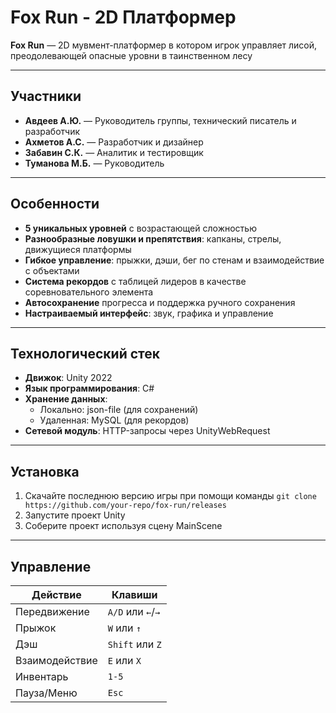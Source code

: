 # Fox Run - 2D Платформер

**Fox Run** —  2D мувмент-платформер в котором игрок управляет лисой, преодолевающей опасные уровни в таинственном лесу

---

## Участники
- **Авдеев А.Ю.** — Руководитель группы, технический писатель и разработчик
- **Ахметов А.С.** — Разработчик и дизайнер
- **Забавин С.К.** — Аналитик и тестировщик
- **Туманова М.Б.** — Руководитель

---

## Особенности
- **5 уникальных уровней** с возрастающей сложностью
- **Разнообразные ловушки и препятствия**: капканы, стрелы, движущиеся платформы
- **Гибкое управление**: прыжки, дэши, бег по стенам и взаимодействие с объектами
- **Система рекордов** с таблицей лидеров в качестве соревновательного элемента
- **Автосохранение** прогресса и поддержка ручного сохранения
- **Настраиваемый интерфейс**: звук, графика и управление

---

## Технологический стек
- **Движок**: Unity 2022
- **Язык программирования**: C#
- **Хранение данных**: 
  - Локально: json-file (для сохранений)
  - Удаленная: MySQL (для рекордов)
- **Сетевой модуль**: HTTP-запросы через UnityWebRequest

---

## Установка
1. Скачайте последнюю версию игры при помощи команды ```git clone https://github.com/your-repo/fox-run/releases```
2. Запустите проект Unity
3. Соберите проект используя сцену MainScene
---

## Управление
| Действие          | Клавиши               |
|-------------------|-----------------------|
| Передвижение      | `A/D` или `←`/`→`     |
| Прыжок            | `W` или `↑`           |
| Дэш               | `Shift` или `Z`        |
| Взаимодействие    | `E` или `X`            |
| Инвентарь         | `1-5`                  |
| Пауза/Меню        | `Esc`                  |


